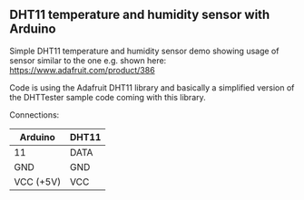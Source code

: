 ## DHT11 temperature and humidity sensor with Arduino

Simple DHT11 temperature and humidity sensor demo
showing usage of sensor similar to the one e.g. shown here:
https://www.adafruit.com/product/386

Code is using the Adafruit DHT11 library and basically
a simplified version of the DHTTester sample code coming with this
library.

Connections:

| Arduino   | DHT11
------------|---------
| 11        | DATA
| GND       | GND
| VCC (+5V) | VCC

